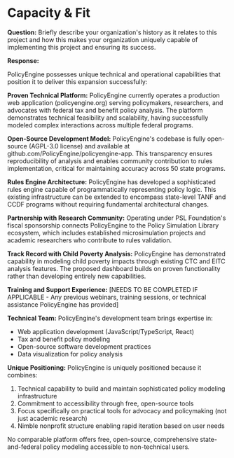 # Capacity & Fit

**Question:** Briefly describe your organization's history as it relates to this project and how this makes your organization uniquely capable of implementing this project and ensuring its success.

**Response:**

PolicyEngine possesses unique technical and operational capabilities that position it to deliver this expansion successfully:

**Proven Technical Platform:**
PolicyEngine currently operates a production web application (policyengine.org) serving policymakers, researchers, and advocates with federal tax and benefit policy analysis. The platform demonstrates technical feasibility and scalability, having successfully modeled complex interactions across multiple federal programs.

**Open-Source Development Model:**
PolicyEngine's codebase is fully open-source (AGPL-3.0 license) and available at github.com/PolicyEngine/policyengine-app. This transparency ensures reproducibility of analysis and enables community contribution to rules implementation, critical for maintaining accuracy across 50 state programs.

**Rules Engine Architecture:**
PolicyEngine has developed a sophisticated rules engine capable of programmatically representing policy logic. This existing infrastructure can be extended to encompass state-level TANF and CCDF programs without requiring fundamental architectural changes.

**Partnership with Research Community:**
Operating under PSL Foundation's fiscal sponsorship connects PolicyEngine to the Policy Simulation Library ecosystem, which includes established microsimulation projects and academic researchers who contribute to rules validation.

**Track Record with Child Poverty Analysis:**
PolicyEngine has demonstrated capability in modeling child poverty impacts through existing CTC and EITC analysis features. The proposed dashboard builds on proven functionality rather than developing entirely new capabilities.

**Training and Support Experience:**
[NEEDS TO BE COMPLETED IF APPLICABLE - Any previous webinars, training sessions, or technical assistance PolicyEngine has provided]

**Technical Team:**
PolicyEngine's development team brings expertise in:
- Web application development (JavaScript/TypeScript, React)
- Tax and benefit policy modeling
- Open-source software development practices
- Data visualization for policy analysis

**Unique Positioning:**
PolicyEngine is uniquely positioned because it combines:
1. Technical capability to build and maintain sophisticated policy modeling infrastructure
2. Commitment to accessibility through free, open-source tools
3. Focus specifically on practical tools for advocacy and policymaking (not just academic research)
4. Nimble nonprofit structure enabling rapid iteration based on user needs

No comparable platform offers free, open-source, comprehensive state-and-federal policy modeling accessible to non-technical users.
